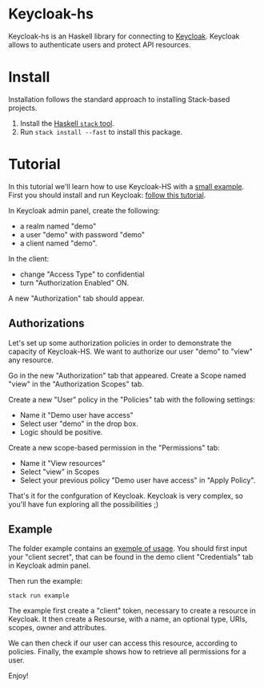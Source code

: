 Keycloak-hs
===========

Keycloak-hs is an Haskell library for connecting to [Keycloak](https://www.keycloak.org/).
Keycloak allows to authenticate users and protect API resources.

Install
=======

Installation follows the standard approach to installing Stack-based projects.

1. Install the [Haskell `stack` tool](http://docs.haskellstack.org/en/stable/README).
2. Run `stack install --fast` to install this package.

Tutorial
========

In this tutorial we'll learn how to use Keycloak-HS with a [small example](./example/Main.hs).
First you should install and run Keycloak: [follow this tutorial](https://www.keycloak.org/docs/latest/getting_started/index.html).

In Keycloak admin panel, create the following:
- a realm named "demo"
- a user "demo" with password "demo"
- a client named "demo".

In the client:
- change "Access Type" to confidential
- turn "Authorization Enabled" ON.

A new "Authorization" tab should appear.

Authorizations
--------------

Let's set up some authorization policies in order to demonstrate the capacity of Keycloak-HS.
We want to authorize our user "demo" to "view" any resource.

Go in the new "Authorization" tab that appeared.
Create a Scope named "view" in the "Authorization Scopes" tab.

Create a new "User" policy in the "Policies" tab with the following settings:
- Name it "Demo user have access"
- Select user "demo" in the drop box.
- Logic should be positive.

Create a new scope-based permission in the "Permissions" tab:
- Name it "View resources"
- Select "view" in Scopes
- Select your previous policy "Demo user have access" in "Apply Policy".

That's it for the confguration of Keycloak. Keycloak is very complex, so you'll have fun exploring all the possibilities ;)

Example
-------

The folder example contains an [exemple of usage](./example/Main.hs).
You should first input your "client secret", that can be found in the demo client "Credentials" tab in Keycloak admin panel.

Then run the example:
```
stack run example
```

The example first create a "client" token, necessary to create a resource in Keycloak.
It then create a Resourse, with a name, an optional type, URIs, scopes, owner and attributes.

We can then check if our user can access this resource, according to policies.
Finally, the example shows how to retrieve all permissions for a user.

Enjoy!

